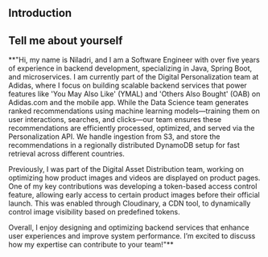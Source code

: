 ## Introduction ## 

## Tell me about yourself ## 

**"Hi, my name is Niladri, and I am a Software Engineer with over five years of experience in backend development, 
specializing in Java, Spring Boot, and microservices. I am currently part of the Digital Personalization team at Adidas,
where I focus on building scalable backend services that power features like 'You May Also Like' (YMAL) 
and 'Others Also Bought' (OAB) on Adidas.com and the mobile app. While the Data Science team generates ranked
recommendations using machine learning models—training them on user interactions, searches, and clicks—our team 
ensures these recommendations are efficiently processed, optimized, and served via the Personalization API.
We handle ingestion from S3, and store the recommendations in a regionally distributed 
DynamoDB setup for fast retrieval across different countries.

Previously, I was part of the Digital Asset Distribution team, working on optimizing how product images and videos are
displayed on product pages. One of my key contributions was developing a token-based access control feature, 
allowing early access to certain product images before their official launch. This was enabled through 
Cloudinary, a CDN tool, to dynamically control image visibility based on predefined tokens.

Overall, I enjoy designing and optimizing backend services that enhance user experiences and improve system performance. 
I’m excited to discuss how my expertise can contribute to your team!"**




